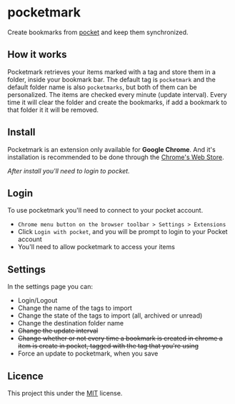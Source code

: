 # pocketmark
Create bookmarks from [pocket](https://getpocket.com) and keep them synchronized.

## How it works
Pocketmark retrieves your items marked with a tag and store them in a folder, inside your bookmark bar. The default tag is ```pocketmark``` and the default folder name is also ```pocketmarks```, but both of them can be personalized.
The items are checked every minute (update interval). Every time it will clear the folder and create the bookmarks, if add a bookmark to that folder it it will be removed.

## Install
Pocketmark is an extension only available for **Google Chrome**. And it's installation is recommended to be done through the [Chrome's Web Store](https://chrome.google.com/webstore/detail/pocketmark/lfdaoknoeeccdlpdladikpkgphglbchn?utm_source=chrome-ntp-icon).

*After install you'll need to login to pocket.*

## Login
To use pocketmark you'll need to connect to your pocket account.
  - ```Chrome menu button on the browser toolbar > Settings > Extensions```
  - Click ```Login with pocket```, and you will be prompt to login to your Pocket account
  - You'll need to allow pocketmark to access your items

## Settings
In the settings page you can:
  - Login/Logout
  - Change the name of the tags to import
  - Change the state of the tags to import (all, archived or unread)
  - Change the destination folder name
  - ~~Change the update interval~~
  - ~~Change whether or not every time a bookmark is created in chrome a item is create in pocket, tagged with the tag that you're using~~
  - Force an update to pocketmark, when you save

## Licence
This project this under the [MIT](./LICENCE) license.
